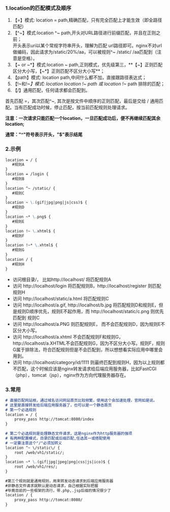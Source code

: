 ### 1.location的匹配模式及顺序
1. 【=】模式: location = path,精确匹配，只有完全匹配上才能生效（即全路径匹配） 
2. 【^~】模式:location ^~ path,开头对URL路径进行前缀匹配，并且在正则之前； \
开头表示uri以某个常规字符串开头，理解为匹配 url路径即可。nginx不对url做编码，因此请求为/static/20%/aa，可以被规则^~ /static/ /aa匹配到（注意是空格）。
3. 【~ or ~*】模式:location ~ path,正则模式，优先级第三，**【~】正则匹配区分大小写，【~*】正则匹配不区分大小写**； 
4. 【path】模式: location path,中间什么都不加，直接跟路径表达式； 
5. 【!~和!~*】模式: location location !~ path 或 location !~* path  排除的匹配；
6. 【/】通用匹配，任何请求都会匹配到。

首先匹配 =，其次匹配^~, 其次是按文件中顺序的正则匹配，最后是交给 / 通用匹配。当有匹配成功时候，停止匹配，按当前匹配规则处理请求。

**注意：一次请求只能匹配一个location，一旦匹配成功后，便不再继续匹配其余location;**

**通常："^"符号表示开头，"$"表示结尾**

### 2.示例
```markdown
location = / {  
   #规则A  
}  
location = /login {  
   #规则B  
}  
location ^~ /static/ {  
   #规则C  
}  
location ~ \.(gif|jpg|png|js|css)$ {  
   #规则D  
}  
location ~* \.png$ {  
   #规则E  
}  
location !~ \.xhtml$ {  
   #规则F  
}  
location !~* \.xhtml$ {  
   #规则G  
}  
location / {  
   #规则H  
}
```

- 访问根目录/， 比如http://localhost/ 将匹配规则A
- 访问 http://localhost/login 将匹配规则B，http://localhost/register 则匹配规则H
- 访问 http://localhost/static/a.html 将匹配规则C
- 访问 http://localhost/a.gif, http://localhost/b.jpg 将匹配规则D和规则E，但是规则D顺序优先，规则E不起作用，而 http://localhost/static/c.png 则优先匹配到 规则C
- 访问 http://localhost/a.PNG 则匹配规则E， 而不会匹配规则D，因为规则E不区分大小写。
- 访问 http://localhost/a.xhtml 不会匹配规则F和规则G，http://localhost/a.XHTML不会匹配规则G，因为不区分大小写。规则F，规则G属于排除法，符合匹配规则但是不会匹配到，所以想想看实际应用中哪里会用到。
- 访问 http://localhost/category/id/1111 则最终匹配到规则H，因为以上规则都不匹配，这个时候应该是nginx转发请求给后端应用服务器，比如FastCGI（php），tomcat（jsp），nginx作为方向代理服务器存在。

### 3.常用

```markdown
# 直接匹配网站根，通过域名访问网站首页比较频繁，使用这个会加速处理，官网如是说。  
# 这里是直接转发给后端应用服务器了，也可以是一个静态首页  
# 第一个必选规则  
location = / {  
    proxy_pass http://tomcat:8080/index  
}  
   
# 第二个必选规则是处理静态文件请求，这是nginx作为http服务器的强项  
# 有两种配置模式，目录匹配或后缀匹配,任选其一或搭配使用  
# 一定要注意这个"/"必须加转义
location ^~ \/static\/ {
    root /web/vh1/static/;
}  
location ~* \.(gif|jpg|jpeg|png|css|js|ico)$ {  
    root /web/vh1/res/;  
}  
   
#第三个规则就是通用规则，用来转发动态请求到后端应用服务器  
#非静态文件请求就默认是动态请求，自己根据实际把握  
#毕竟目前的一些框架的流行，带.php,.jsp后缀的情况很少了  
location / {  
    proxy_pass http://tomcat:8080/  
}  

```